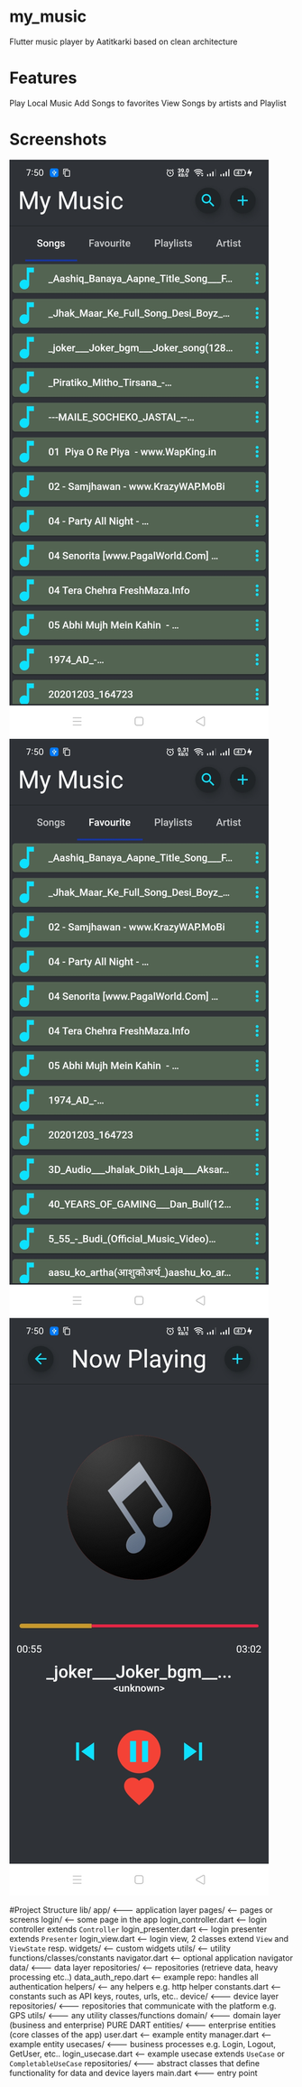 # my_music

Flutter music player by Aatitkarki based on clean architecture

# Features

Play Local Music
Add Songs to favorites
View Songs by artists and Playlist

# Screenshots

![SongList](screenshots/songlist.jpg)
![SongList](screenshots/favlist.jpg)
![SongList](screenshots/favselect.jpg)

#Project Structure
lib/
app/ <--- application layer
pages/ <-- pages or screens
login/ <-- some page in the app
login_controller.dart <-- login controller extends `Controller`
login_presenter.dart <-- login presenter extends `Presenter`
login_view.dart <-- login view, 2 classes extend `View` and `ViewState` resp.
widgets/ <-- custom widgets
utils/ <-- utility functions/classes/constants
navigator.dart <-- optional application navigator
data/ <--- data layer
repositories/ <-- repositories (retrieve data, heavy processing etc..)
data_auth_repo.dart <-- example repo: handles all authentication
helpers/ <-- any helpers e.g. http helper
constants.dart <-- constants such as API keys, routes, urls, etc..
device/ <--- device layer
repositories/ <--- repositories that communicate with the platform e.g. GPS
utils/ <--- any utility classes/functions
domain/ <--- domain layer (business and enterprise) PURE DART
entities/ <--- enterprise entities (core classes of the app)
user.dart <-- example entity
manager.dart <-- example entity
usecases/ <--- business processes e.g. Login, Logout, GetUser, etc..
login_usecase.dart <-- example usecase extends `UseCase` or `CompletableUseCase`
repositories/ <--- abstract classes that define functionality for data and device layers
main.dart <--- entry point

